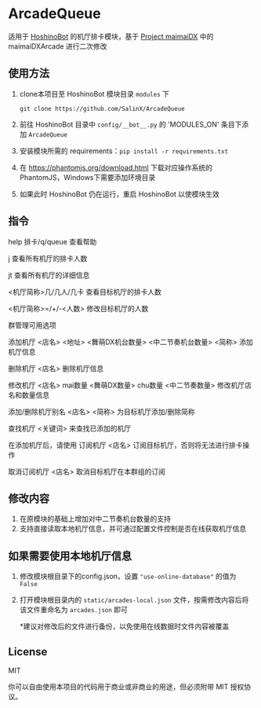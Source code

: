 # ArcadeQueue
适用于 [HoshinoBot](https://github.com/Ice9Coffee/HoshinoBot) 的机厅排卡模块，基于 [Project maimaiDX](https://github.com/Yuri-YuzuChaN/maimaiDX) 中的 maimaiDXArcade 进行二次修改

## 使用方法
1. clone本项目至 HoshinoBot 模块目录 `modules` 下
    ``` git
    git clone https://github.com/SalinX/ArcadeQueue
    ```

2. 前往 HoshinoBot 目录中 `config/__bot__.py` 的 'MODULES_ON' 条目下添加 `ArcadeQueue`
3. 安装模块所需的 requirements：`pip install -r requirements.txt`
4. 在 https://phantomjs.org/download.html 下载对应操作系统的 PhantomJS，Windows下需要添加环境目录
5. 如果此时 HoshinoBot 仍在运行，重启 HoshinoBot 以使模块生效

## 指令
help 排卡/q/queue 查看帮助

j 查看所有机厅的排卡人数

jt 查看所有机厅的详细信息

<机厅简称>几/几人/几卡 查看目标机厅的排卡人数

<机厅简称>=/+/-<人数> 修改目标机厅的人数


群管理可用选项

添加机厅 <店名> <地址> <舞萌DX机台数量> <中二节奏机台数量> <简称> 添加机厅信息

删除机厅 <店名> 删除机厅信息

修改机厅 <店名> mai数量 <舞萌DX数量> chu数量 <中二节奏数量> 修改机厅店名和数量信息

添加/删除机厅别名 <店名> <简称> 为目标机厅添加/删除简称

查找机厅 <关键词> 来查找已添加的机厅

在添加机厅后，请使用 订阅机厅 <店名> 订阅目标机厅，否则将无法进行排卡操作

取消订阅机厅 <店名> 取消目标机厅在本群组的订阅


## 修改内容
1. 在原模块的基础上增加对中二节奏机台数量的支持
2. 支持直接读取本地机厅信息，并可通过配置文件控制是否在线获取机厅信息

## 如果需要使用本地机厅信息
1. 修改模块根目录下的config.json，设置 `"use-online-database"` 的值为 `False`
2. 打开模块根目录内的 `static/arcades-local.json` 文件，按需修改内容后将该文件重命名为 `arcades.json` 即可

   *建议对修改后的文件进行备份，以免使用在线数据时文件内容被覆盖

## License

MIT

你可以自由使用本项目的代码用于商业或非商业的用途，但必须附带 MIT 授权协议。
